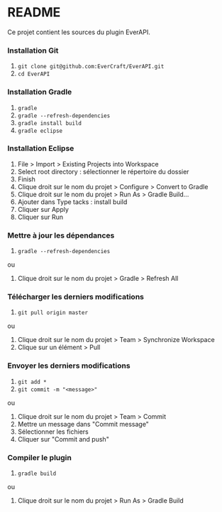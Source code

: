 # README #

Ce projet contient les sources du plugin EverAPI.

### Installation Git ###

1. `git clone git@github.com:EverCraft/EverAPI.git`
3. `cd EverAPI`

### Installation Gradle ###

1. `gradle`
2. `gradle --refresh-dependencies`
3. `gradle install build`
4. `gradle eclipse`

### Installation Eclipse ###
1. File > Import > Existing Projects into Workspace
2. Select root directory : sélectionner le répertoire du dossier
3. Finish
4. Clique droit sur le nom du projet > Configure > Convert to Gradle
5. Clique droit sur le nom du projet > Run As > Gradle Build...
6. Ajouter dans Type tacks : install build
7. Cliquer sur Apply 
8. Cliquer sur Run

### Mettre à jour les dépendances ###
1. `gradle --refresh-dependencies`

ou

1. Clique droit sur le nom du projet > Gradle > Refresh All

### Télécharger les derniers modifications ###
1. `git pull origin master`

ou

1. Clique droit sur le nom du projet > Team > Synchronize Workspace
2. Clique sur un élément > Pull 

### Envoyer les derniers modifications ###
1. `git add *`
2. `git commit -m "<message>"`

ou

1. Clique droit sur le nom du projet > Team > Commit
2. Mettre un message dans "Commit message"
3. Sélectionner les fichiers
4. Cliquer sur "Commit and push"

### Compiler le plugin ###
1. `gradle build`

ou

1. Clique droit sur le nom du projet > Run As > Gradle Build
